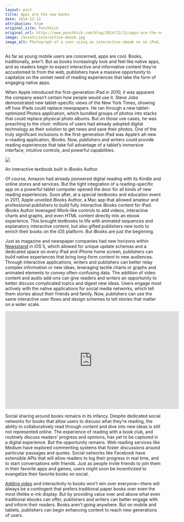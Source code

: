 ```yaml
---
layout: post
title: Apps are the new books
date: 2014-12-12
attribution: true
original_site: Punchkick
original_url: https://www.punchkick.com/blog/2014/12/12/apps-are-the-new-books-reading-goes-interactive
image: /assets/interactive-ebook.jpg
image_alt: Photograph of a user using an interactive ebook on an iPad, zooming in on an image of a monkey.
---
```

As far as young mobile users are concerned, apps are cool. Books, traditionally, aren’t. But as books increasingly look and feel like native apps, and as readers begin to expect interactive and informative content they’re accustomed to from the web, publishers have a massive opportunity to capitalize on the unmet need of reading experiences that take the form of engaging native apps.

When Apple introduced the first-generation iPad in 2010, it was apparent the company wasn’t certain how people would use it. Steve Jobs demonstrated new tablet-specific views of the New York Times, showing off how iPads could replace newspapers. He ran through a new tablet-optimized Photos application, which bundled groups of photos into stacks that could replace physical photo albums. But on those use cases, he was preaching to the choir: millions of users had already adopted digital technology as their solution to get news and save their photos. One of the truly significant inclusions in the first-generation iPad was Apple’s all-new e-reading application, iBooks. Now, publishers and writers could provide reading experiences that take full advantage of a tablet’s immersive interface, intuitive controls, and powerful capabilities.

![](http://www.homeschooltablet.com/wp-content/uploads/2012/06/20120612-215517.jpg)
<div class="caption">An interactive textbook built in iBooks Author.</div>

Of course, Amazon had already pioneered digital reading with its Kindle and online stores and services. But the tight integration of a reading-specific app on a powerful tablet computer opened the door for all kinds of new reading experiences. Soon after, at a special textbooks and education event in 2011, Apple unveiled iBooks Author, a Mac app that allowed amateur and professional publishers to build fully interactive iBooks content for iPad. iBooks Author leveraged iWork-like controls to add videos, interactive charts and graphs, and even HTML content directly into an ebook experience. This brought textbooks to life with animated sequences and explanatory interactive content, but also gifted publishers new tools to enrich their books on the iOS platform. But iBooks are just the beginning.

Just as magazine and newspaper companies had new horizons within [Newsstand](https://www.punchkick.com/blog/2014/08/14/how-can-print-publishers-continue-to-adapt-to-mobile) in iOS 5, which allowed for unique update schemas and a dedicated space on every iPad and iPhone home screen, publishers can build native experiences that bring long-form content to new audiences. Through interactive applications, writers and publishers can better relay complex information or new ideas, leveraging tactile charts or graphs and animated elements to convey often-confusing data. The addition of video content and audio add-ons can give readers and writers an opportunity to better discuss complicated topics and digest new ideas. Users engage most actively with the native applications for social media networks, which tell them stories about their friends and family. Now, publishers can use the same interactive user flows and design schemes to tell stories that matter on a wider scale.

<iframe width="560" height="315" src="https://www.youtube-nocookie.com/embed/LV-RvzXGH2Y?si=hy2WrjqYQ4g2JnE0&amp;controls=0" title="YouTube video player" frameborder="0" allow="accelerometer; autoplay; clipboard-write; encrypted-media; gyroscope; picture-in-picture; web-share" allowfullscreen></iframe>

Social sharing around books remains in its infancy. Despite dedicated social networks for books that allow users to discuss what they’re reading, the ability to collaboratively read through content and dive into new ideas is still not represented online. The experience of reading with a book club, and routinely discuss readers’ progress and opinions, has yet to be captured in a digital experience. But the opportunity remains. Web reading services like Medium have explored commenting systems that foster discussions around particular passages and quotes. Social networks like Facebook have extensible APIs that will allow readers to log their progress in real time, and to start conversations with friends. Just as people invite friends to join them in their favorite apps and games, users might soon be incentivized to evangelize their favorite books on social.

[Adding video](https://www.punchkick.com/blog/2014/11/06/two-screens-are-better-than-one-embracing-second-screens-for-better-content) and interactivity to books won’t win over everyone—there will always be a contingent that prefers traditional paper books over even the most lifelike e-ink display. But by providing value over and above what even traditional ebooks can offer, publishers and writers can better engage with and inform their readers. Books aren’t going anywhere. But on mobile and tablets, publishers can begin enhancing content to reach new generations of users.